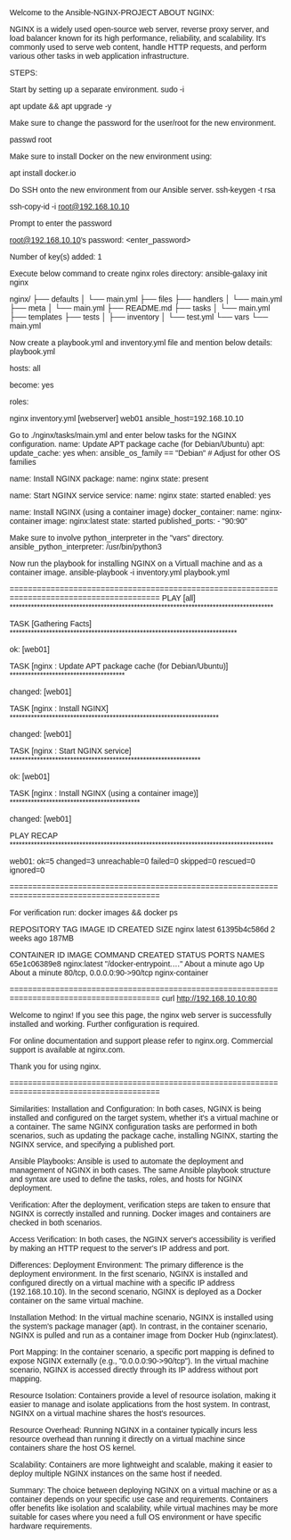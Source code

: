 Welcome to the Ansible-NGINX-PROJECT
ABOUT NGINX:

NGINX is a widely used open-source web server, reverse proxy server, and load balancer known for its high performance, reliability, and scalability. It's commonly used to serve web content, handle HTTP requests, and perform various other tasks in web application infrastructure.

STEPS:

Start by setting up a separate environment.
sudo -i

apt update && apt upgrade -y

Make sure to change the password for the user/root for the new environment.

passwd root

Make sure to install Docker on the new environment using:

apt install docker.io

Do SSH onto the new environment from our Ansible server.
ssh-keygen -t rsa

ssh-copy-id -i root@192.168.10.10

Prompt to enter the password

root@192.168.10.10's password: <enter_password>

Number of key(s) added: 1

Execute below command to create nginx roles directory:
ansible-galaxy init nginx

nginx/ ├── defaults │   └── main.yml ├── files ├── handlers │   └── main.yml ├── meta │   └── main.yml ├── README.md ├── tasks │   └── main.yml ├── templates ├── tests │   ├── inventory │   └── test.yml └── vars └── main.yml

Now create a playbook.yml and inventory.yml file and mention below details:
playbook.yml

hosts: all

become: yes

roles:

nginx
inventory.yml [webserver] web01 ansible_host=192.168.10.10

Go to ./nginx/tasks/main.yml and enter below tasks for the NGINX configuration.
name: Update APT package cache (for Debian/Ubuntu) apt: update_cache: yes when: ansible_os_family == "Debian" # Adjust for other OS families

name: Install NGINX package: name: nginx state: present

name: Start NGINX service service: name: nginx state: started enabled: yes

name: Install NGINX (using a container image) docker_container: name: nginx-container image: nginx:latest state: started published_ports: - "90:90"

Make sure to involve python_interpreter in the "vars" directory. ansible_python_interpreter: /usr/bin/python3

Now run the playbook for installing NGINX on a Virtuall machine and as a container image.
ansible-playbook -i inventory.yml playbook.yml

============================================================================================ PLAY [all] ***************************************************************************************

TASK [Gathering Facts] ***************************************************************************

ok: [web01]

TASK [nginx : Update APT package cache (for Debian/Ubuntu)] **************************************

changed: [web01]

TASK [nginx : Install NGINX] *********************************************************************

changed: [web01]

TASK [nginx : Start NGINX service] ***************************************************************

ok: [web01]

TASK [nginx : Install NGINX (using a container image)] *******************************************

changed: [web01]

PLAY RECAP ***************************************************************************************

web01: ok=5 changed=3 unreachable=0 failed=0 skipped=0 rescued=0 ignored=0

============================================================================================

For verification run: docker images && docker ps

REPOSITORY TAG IMAGE ID CREATED SIZE nginx latest 61395b4c586d 2 weeks ago 187MB

CONTAINER ID IMAGE COMMAND CREATED STATUS PORTS NAMES 65e1c06389e8 nginx:latest "/docker-entrypoint.…" About a minute ago Up About a minute 80/tcp, 0.0.0.0:90->90/tcp nginx-container

============================================================================================ curl http://192.168.10.10:80

<title>Welcome to nginx!</title> <style> body { width: 35em; margin: 0 auto; font-family: Tahoma, Verdana, Arial, sans-serif; } </style>
Welcome to nginx!
If you see this page, the nginx web server is successfully installed and working. Further configuration is required.

For online documentation and support please refer to nginx.org.
Commercial support is available at nginx.com.

Thank you for using nginx.

============================================================================================

Similarities:
Installation and Configuration: In both cases, NGINX is being installed and configured on the target system, whether it's a virtual machine or a container. The same NGINX configuration tasks are performed in both scenarios, such as updating the package cache, installing NGINX, starting the NGINX service, and specifying a published port.

Ansible Playbooks: Ansible is used to automate the deployment and management of NGINX in both cases. The same Ansible playbook structure and syntax are used to define the tasks, roles, and hosts for NGINX deployment.

Verification: After the deployment, verification steps are taken to ensure that NGINX is correctly installed and running. Docker images and containers are checked in both scenarios.

Access Verification: In both cases, the NGINX server's accessibility is verified by making an HTTP request to the server's IP address and port.

Differences:
Deployment Environment: The primary difference is the deployment environment. In the first scenario, NGINX is installed and configured directly on a virtual machine with a specific IP address (192.168.10.10). In the second scenario, NGINX is deployed as a Docker container on the same virtual machine.

Installation Method: In the virtual machine scenario, NGINX is installed using the system's package manager (apt). In contrast, in the container scenario, NGINX is pulled and run as a container image from Docker Hub (nginx:latest).

Port Mapping: In the container scenario, a specific port mapping is defined to expose NGINX externally (e.g., "0.0.0.0:90->90/tcp"). In the virtual machine scenario, NGINX is accessed directly through its IP address without port mapping.

Resource Isolation: Containers provide a level of resource isolation, making it easier to manage and isolate applications from the host system. In contrast, NGINX on a virtual machine shares the host's resources.

Resource Overhead: Running NGINX in a container typically incurs less resource overhead than running it directly on a virtual machine since containers share the host OS kernel.

Scalability: Containers are more lightweight and scalable, making it easier to deploy multiple NGINX instances on the same host if needed.

Summary:
The choice between deploying NGINX on a virtual machine or as a container depends on your specific use case and requirements. Containers offer benefits like isolation and scalability, while virtual machines may be more suitable for cases where you need a full OS environment or have specific hardware requirements.